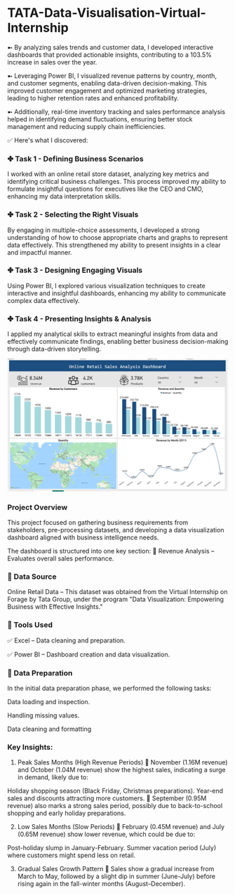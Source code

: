 # TATA-Data-Visualisation-Virtual-Internship
➼ By analyzing sales trends and customer data, I developed interactive dashboards that provided actionable insights, contributing to a 103.5% increase in sales over the year.

➼ Leveraging Power BI, I visualized revenue patterns by country, month, and customer segments, enabling data-driven decision-making. This improved customer engagement and optimized marketing strategies, leading to higher retention rates and enhanced profitability.

➼ Additionally, real-time inventory tracking and sales performance analysis helped in identifying demand fluctuations, ensuring better stock management and reducing supply chain inefficiencies.

✅ Here's what I discovered:

### ✤ Task 1 - Defining Business Scenarios
I worked with an online retail store dataset, analyzing key metrics and identifying critical business challenges. This process improved my ability to formulate insightful questions for executives like the CEO and CMO, enhancing my data interpretation skills.

### ✤ Task 2 - Selecting the Right Visuals
By engaging in multiple-choice assessments, I developed a strong understanding of how to choose appropriate charts and graphs to represent data effectively. This strengthened my ability to present insights in a clear and impactful manner.

### ✤ Task 3 - Designing Engaging Visuals
Using Power BI, I explored various visualization techniques to create interactive and insightful dashboards, enhancing my ability to communicate complex data effectively.

### ✤ Task 4 - Presenting Insights & Analysis
I applied my analytical skills to extract meaningful insights from data and effectively communicate findings, enabling better business decision-making through data-driven storytelling.

![image alt](https://github.com/renuka251902/renuka251902-TATA-Data-Visualisation-Virtual-Internship/blob/main/Screenshot%202025-03-12%20145903.png)


### Project Overview
This project focused on gathering business requirements from stakeholders, pre-processing datasets, and developing a data visualization dashboard aligned with business intelligence needs.

The dashboard is structured into one key section:
🔹 Revenue Analysis – Evaluates overall sales performance.

### 💠 Data Source
Online Retail Data – This dataset was obtained from the Virtual Internship on Forage by Tata Group, under the program "Data Visualization: Empowering Business with Effective Insights."

### 💠 Tools Used
✅ Excel – Data cleaning and preparation.

✅ Power BI – Dashboard creation and data visualization.

### 💠 Data Preparation
In the initial data preparation phase, we performed the following tasks:

Data loading and inspection.

Handling missing values.

Data cleaning and formatting

### Key Insights:
1. Peak Sales Months (High Revenue Periods)
🔹 November (1.16M revenue) and October (1.04M revenue) show the highest sales, indicating a surge in demand, likely due to:

Holiday shopping season (Black Friday, Christmas preparations).
Year-end sales and discounts attracting more customers.
🔹 September (0.95M revenue) also marks a strong sales period, possibly due to back-to-school shopping and early holiday preparations.

2. Low Sales Months (Slow Periods)
🔹 February (0.45M revenue) and July (0.65M revenue) show lower revenue, which could be due to:

Post-holiday slump in January-February.
Summer vacation period (July) where customers might spend less on retail.

3. Gradual Sales Growth Pattern
🔹 Sales show a gradual increase from March to May, followed by a slight dip in summer (June-July) before rising again in the fall-winter months (August–December).














